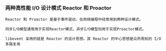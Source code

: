 ### 两种高性能 I/O 设计模式 Reactor 和 Proactor
```
Reactor 和 Proactor 是基于事件驱动，在网络编程中经常用到两种设计模式。

同步I/O模型通常用于实现Reactor模式，异步I/O模型则用于实现Proactor模式。

libevent 采用的就是 Reactor 的设计思想。其 Reactor 的中心思想是众所周知的 I/O 多路复用


```